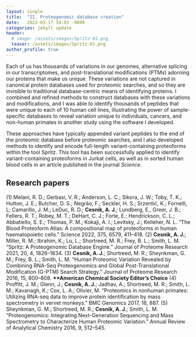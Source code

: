 ```yaml
---
layout: single
title:  "II. Proteogenomic database creation"
date:   2022-03-17 19:03 -0800
categories: jekyll update
header:
  # image: /assets/images/Spritz-01.png
  teaser: /assets/images/Spritz-01.png
author_profile: true
---
```


Each of us has thousands of variations in our genomes, alternative splicing in our transcriptomes, and post-translational modifications (PTMs) adorning our proteins that make us unique. These variations are not captured in canonical protein databases used for proteomic searches, and so they are invisible to traditional database-centric means of identifying proteins. I combined and refined methods to construct databases with these variations and modifications, and I was able to identify thousands of peptides that were unique to each of 10 human cell lines, illustrating the power of sample-specific databases to reveal variation unique to individuals, cancers, and non-human primates in another study using the software I developed.

These approaches have typically appended variant peptides to the end of the proteomic database before proteomic searches, and I also developed methods to identify and encode full-length variant-containing proteoforms within the tool Spritz. This tool has been successfully applied to identify variant-containing proteoforms in Jurkat cells, as well as in sorted human blood cells in an article published in the journal _Science_.

## Research papers
(1) Melani, R. D.; Gerbasi, V. R.; Anderson, L. C.; Sikora, J. W.; Toby, T. K.; Hutton, J. E.; Butcher, D. S.; Negrão, F.; Seckler, H. S.; Srzentić, K.; Fornelli, L; Camarillo, J. M.; LeDuc, R. D.; **Cesnik, A. J.**; Lundberg, E., Greer, J. B.; Fellers, R. T.; Robey, M. T.; DeHart, C. J.; Forte, E.; Hendrickson, C. L.; Abbatiello, S. E.; Thomas, P. M.; Kokaji, A. I.; Levitsky, J.; Kelleher, N. L. “The Blood Proteoform Atlas: A compositional map of proteoforms in human haematopoietic cells.” Science 2022, 375, 6579, 411–418.
(2) **Cesnik, A. J.**; Miller, R. M.; Ibrahim, K.; Lu, L.; Shortreed, M. R.; Frey, B. L.; Smith, L. M. “Spritz: A Proteogenomic Database Engine.” Journal of Proteome Research 2021, 20, 4, 1826–1834.
(3) **Cesnik, A. J.**; Shortreed, M. R.; Sheynkman, G. M.; Frey, B. L.; Smith, L. M. “Human Proteomic Variation Revealed by Combining RNA-Seq Proteogenomics and Global Post-Translational Modification (G-PTM) Search Strategy.” Journal of Proteome Research 2016, 15, 800–808. **\*\*American Chemical Society Editor’s Choice**
(4) Proffitt, J. M.; Glenn, J.; **Cesnik, A. J.**; Jadhav, A.; Shortreed, M. R.; Smith, L. M.; Kavanagh, K.; Cox, L. A.; Olivier, M. “Proteomics in non­human primates: Utilizing RNA-­seq data to improve protein identification by mass spectrometry in vervet monkeys.” BMC Genomics 2017, 18, 887.
(5) Sheynkman, G. M.; Shortreed, M. R.; **Cesnik, A. J.**; Smith, L. M. “Proteogenomics: Integrating Next­-Generation Sequencing and Mass Spectrometry to Characterize Human Proteomic Variation.” Annual Review of Analytical Chemistry 2016, 9, 512–545.